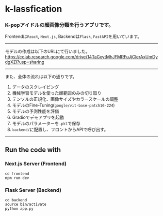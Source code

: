# k-lassfication
### K-popアイドルの顔画像分類を行うアプリです。
Frontendは`React`, `Next.js`, Backendは`Flask`, `FastAPI`を用いています。

---
モデルの作成は以下のURLにて行いました。  
https://colab.research.google.com/drive/14TaGxytMhJFMRFuJjClerAxUmDydgXZI?usp=sharing


---
また、全体の流れは以下の通りです。
1. データのスクレイピング
2. 機械学習モデルを使った顔範囲のみの切り取り
3. テンソルの正規化、画像サイズやカラースケールの調整
4. モデルのFine-Tuning(`google/vit-base-patch16-224`)
5. モデルの予測性能を評価
6. Gradioでデモアプリを起動
7. モデルのパラメーターを`.pkl`で保存
8. `backend/`に配置し、フロントからAPIで呼び出す。


---
## Run the code with
### Next.js Server (Frontend)
```
cd frontend
npm run dev
```

### Flask Server (Backend)
```
cd backend
source bin/activate
python app.py
```
